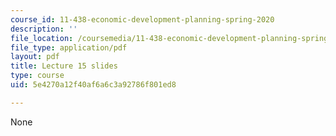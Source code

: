 ```yaml
---
course_id: 11-438-economic-development-planning-spring-2020
description: ''
file_location: /coursemedia/11-438-economic-development-planning-spring-2020/5e4270a12f40af6a6c3a92786f801ed8_MIT11_438s20_lec15.pdf
file_type: application/pdf
layout: pdf
title: Lecture 15 slides
type: course
uid: 5e4270a12f40af6a6c3a92786f801ed8

---
```

None